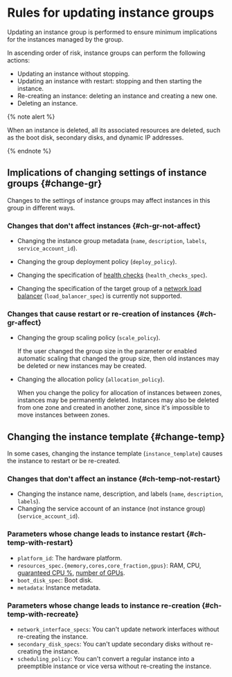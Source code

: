 # Rules for updating instance groups

Updating an instance group is performed to ensure minimum implications for the instances managed by the group.

In ascending order of risk, instance groups can perform the following actions:

* Updating an instance without stopping.
* Updating an instance with restart: stopping and then starting the instance.
* Re-creating an instance: deleting an instance and creating a new one.
* Deleting an instance.

{% note alert %}

When an instance is deleted, all its associated resources are deleted, such as the boot disk, secondary disks, and dynamic IP addresses.

{% endnote %}

## Implications of changing settings of instance groups {#change-gr}

Changes to the settings of instance groups may affect instances in this group in different ways.

### Changes that don't affect instances {#ch-gr-not-affect}

* Changing the instance group metadata (`name`, `description`, `labels`, `service_account_id`).

* Changing the group deployment policy (`deploy_policy`).

* Changing the specification of [health checks](../../../operations/instance-groups/enable-autohealing.md) (`health_checks_spec`).

* Changing the specification of the target group of a [network load balancer](../../../../load-balancer/concepts/index.md) (`load_balancer_spec`) is currently not supported.

### Changes that cause restart or re-creation of instances {#ch-gr-affect}

* Changing the group scaling policy (`scale_policy`).

  If the user changed the group size in the parameter or enabled automatic scaling that changed the group size, then old instances may be deleted or new instances may be created.

* Changing the allocation policy (`allocation_policy`).

  When you change the policy for allocation of instances between zones, instances may be permanently deleted. Instances may also be deleted from one zone and created in another zone, since it's impossible to move instances between zones.

## Changing the instance template {#change-temp}

In some cases, changing the instance template (`instance_template`) causes the instance to restart or be re-created.

### Changes that don't affect an instance {#ch-temp-not-restart}

* Changing the instance name, description, and labels (`name`, `description`, `labels`).
* Changing the service account of an instance (not instance group) (`service_account_id`).

### Parameters whose change leads to instance restart {#ch-temp-with-restart}

* `platform_id`: The hardware platform.
* `resources_spec.{memory,cores,core_fraction,gpus}`: RAM, CPU, [guaranteed CPU %](../../performance-levels.md), [number of GPUs](../../gpus.md).
* `boot_disk_spec`: Boot disk.
* `metadata`: Instance metadata.

### Parameters whose change leads to instance re-creation {#ch-temp-with-recreate}

* `network_interface_specs`: You can't update network interfaces without re-creating the instance.
* `secondary_disk_specs`: You can't update secondary disks without re-creating the instance.
* `scheduling_policy`: You can't convert a regular instance into a preemptible instance or vice versa without re-creating the instance.

